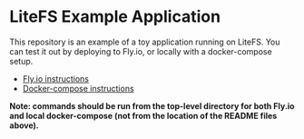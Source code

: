 LiteFS Example Application
==========================

This repository is an example of a toy application running on LiteFS. You can
test it out by deploying to Fly.io, or locally with a docker-compose setup.

* [Fly.io instructions](./fly-io-config)
* [Docker-compose instructions](./docker-config)

**Note: commands should be run from the top-level directory for both Fly.io and
local docker-compose (not from the location of the README files above).**
